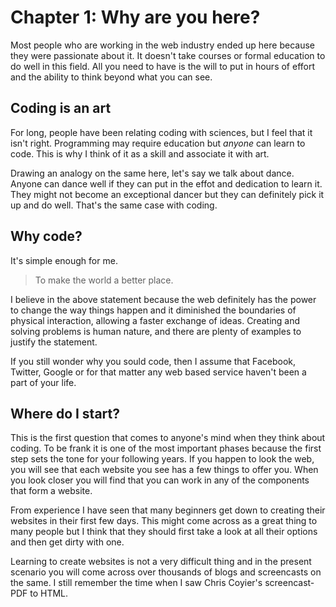 # Chapter 1: Why are you here?

Most people who are working in the web industry ended up here because they were passionate about it. It doesn't take courses or formal education to do well in this field. All you need to have is the will to put in hours of effort and the ability to think beyond what you can see.

## Coding is an art

For long, people have been relating coding with sciences, but I feel that it isn't right. Programming may require education but _anyone_ can learn to code. This is why I think of it as a skill and associate it with art.

Drawing an analogy on the same here, let's say we talk about dance. Anyone can dance well if they can put in the effot and dedication to learn it. They might not become an exceptional dancer but they can definitely pick it up and do well. That's the same case with coding.

## Why code?

It's simple enough for me.

> To make the world a better place.

I believe in the above statement because the web definitely has the power to change the way things happen and it diminished the boundaries of physical interaction, allowing a faster exchange of ideas. Creating and solving problems is human nature, and there are plenty of examples to justify the statement.

If you still wonder why you sould code, then I assume that Facebook, Twitter, Google or for that matter any web based service haven't been a part of your life.

## Where do I start?

This is the first question that comes to anyone's mind when they think about coding. To be frank it is one of the most important phases because the first step sets the tone for your following years. If you happen to look the web, you will see that each website you see has a few things to offer you. When you look closer you will find that you can work in any of the components that form a website.

From experience I have seen that many beginners get down to creating their websites in their first few days. This might come across as a great thing to many people but I think that they should first take a look at all their options and then get dirty with one.

Learning to create websites is not a very difficult thing and in the present scenario you will come across over thousands of blogs and screencasts on the same. I still remember the time when I saw Chris Coyier's screencast- PDF to HTML.